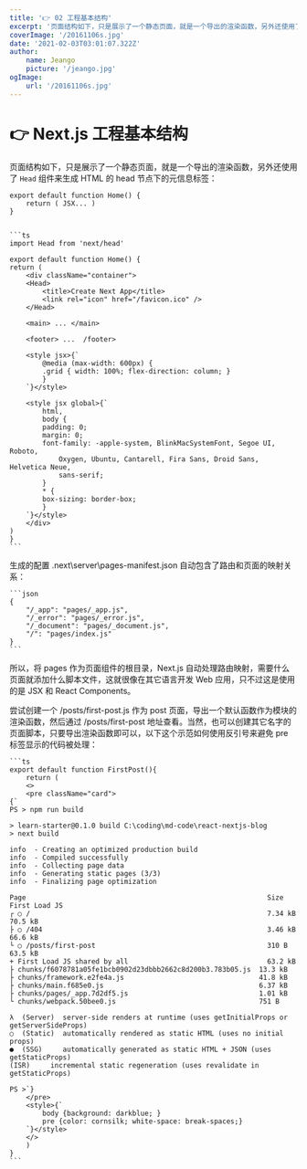 ```yaml
---
title: '👉 02 工程基本结构'
excerpt: '页面结构如下，只是展示了一个静态页面，就是一个导出的渲染函数，另外还使用了 `Head` 组件来生成 HTML 的 head 节点下的元信息标签：'
coverImage: '/20161106s.jpg'
date: '2021-02-03T03:01:07.322Z'
author:
    name: Jeango
    picture: '/jeango.jpg'
ogImage:
    url: '/20161106s.jpg'
---
```



# 👉 Next.js 工程基本结构

页面结构如下，只是展示了一个静态页面，就是一个导出的渲染函数，另外还使用了 `Head` 组件来生成 HTML 的 head 节点下的元信息标签：

    export default function Home() {
        return ( JSX... )
    }


    ```ts
    import Head from 'next/head'

    export default function Home() {
    return (
        <div className="container">
        <Head>
            <title>Create Next App</title>
            <link rel="icon" href="/favicon.ico" />
        </Head>

        <main> ... </main>

        <footer> ...  /footer>

        <style jsx>{`
            @media (max-width: 600px) {
            .grid { width: 100%; flex-direction: column; }
            }
        `}</style>

        <style jsx global>{`
            html,
            body {
            padding: 0;
            margin: 0;
            font-family: -apple-system, BlinkMacSystemFont, Segoe UI, Roboto,
                Oxygen, Ubuntu, Cantarell, Fira Sans, Droid Sans, Helvetica Neue,
                sans-serif;
            }
            * {
            box-sizing: border-box;
            }
        `}</style>
        </div>
    )
    }
    ```

生成的配置 .next\server\pages-manifest.json 自动包含了路由和页面的映射关系：

    ```json
    {
        "/_app": "pages/_app.js",
        "/_error": "pages/_error.js",
        "/_document": "pages/_document.js",
        "/": "pages/index.js"
    }
    ```

所以，将 pages 作为页面组件的根目录，Next.js 自动处理路由映射，需要什么页面就添加什么脚本文件，这就很像在其它语言开发 Web 应用，只不过这是使用的是 JSX 和 React Components。

尝试创建一个 /posts/first-post.js 作为 post 页面，导出一个默认函数作为模块的渲染函数，然后通过 /posts/first-post 地址查看。当然，也可以创建其它名字的页面脚本，只要导出渲染函数即可以，以下这个示范如何使用反引号来避免 pre 标签显示的代码被处理：

    ```ts
    export default function FirstPost(){
        return (
        <>
        <pre className="card">
    {`
    PS > npm run build

    > learn-starter@0.1.0 build C:\coding\md-code\react-nextjs-blog
    > next build

    info  - Creating an optimized production build
    info  - Compiled successfully
    info  - Collecting page data
    info  - Generating static pages (3/3)
    info  - Finalizing page optimization

    Page                                                           Size     First Load JS
    ┌ ○ /                                                          7.34 kB        70.5 kB
    ├ ○ /404                                                       3.46 kB        66.6 kB
    └ ○ /posts/first-post                                          310 B          63.5 kB
    + First Load JS shared by all                                  63.2 kB
    ├ chunks/f6078781a05fe1bcb0902d23dbbb2662c8d200b3.783b05.js  13.3 kB
    ├ chunks/framework.e2fe4a.js                                 41.8 kB
    ├ chunks/main.f685e0.js                                      6.37 kB
    ├ chunks/pages/_app.7d2df5.js                                1.01 kB
    └ chunks/webpack.50bee0.js                                   751 B

    λ  (Server)  server-side renders at runtime (uses getInitialProps or getServerSideProps)
    ○  (Static)  automatically rendered as static HTML (uses no initial props)
    ●  (SSG)     automatically generated as static HTML + JSON (uses getStaticProps)
    (ISR)     incremental static regeneration (uses revalidate in getStaticProps)

    PS >`}
        </pre>
        <style>{`
            body {background: darkblue; }
            pre {color: cornsilk; white-space: break-spaces;}
        `}</style>
        </>
        )
    }
    ```
